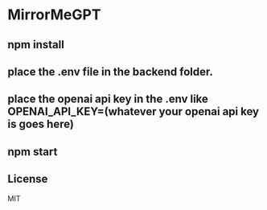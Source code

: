 # MirrorMeGPT

## npm install
## place the .env file in the backend folder. 
## place the openai api key in the .env like OPENAI_API_KEY=(whatever your openai api key is goes here)
## npm start

## License
 MIT
